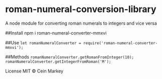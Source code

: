 # roman-numeral-conversion-library
A node module for converting roman numerals to integers and vice versa

##Install
npm i roman-numeral-converter-mmxvi

##Use
`let romanNumeralConverter = require('roman-numeral-converter-mmxvi');`

##Methods
`romanNumeralConverter.getRomanFromInteger(10);`
`romanNumeralConverter.getIntegerFromRoman('M');`

License
MIT © Cein Markey

